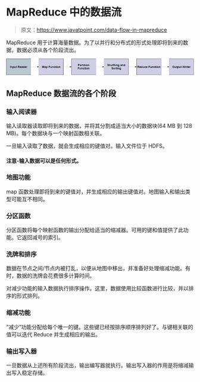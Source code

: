 # MapReduce 中的数据流

> 原文：<https://www.javatpoint.com/data-flow-in-mapreduce>

MapReduce 用于计算海量数据。为了以并行和分布式的形式处理即将到来的数据，数据必须从各个阶段流出。

![Data Flow In MapReduce](img/48b3951b0d9d8e899caf02ad05170f89.png)

## MapReduce 数据流的各个阶段

### 输入阅读器

输入读取器读取即将到来的数据，并将其分割成适当大小的数据块(64 MB 到 128 MB)。每个数据块与一个映射函数相关联。

一旦输入读取了数据，就会生成相应的键值对。输入文件位于 HDFS。

#### 注意-输入数据可以是任何形式。

### 地图功能

map 函数处理即将到来的键值对，并生成相应的输出键值对。地图输入和输出类型可能互不相同。

### 分区函数

分区函数将每个映射函数的输出分配给适当的缩减器。可用的键和值提供了此功能。它返回减号的索引。

### 洗牌和排序

数据在节点之间/节点内被打乱，以便从地图中移出，并准备好处理缩减功能。有时，数据的洗牌会花费很多计算时间。

对减少功能的输入数据执行排序操作。这里，数据使用比较函数进行比较，并以排序的形式排列。

### 缩减功能

“减少”功能分配给每个唯一的键。这些键已经按排序顺序排列好了。与键相关联的值可以迭代 Reduce 并生成相应的输出。

### 输出写入器

一旦数据从上述所有阶段流出，输出编写器就执行。输出写入器的作用是将缩减输出写入稳定存储。